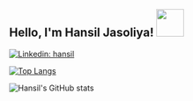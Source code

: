 <h2>Hello, I'm Hansil Jasoliya! <img src="https://media.giphy.com/media/12oufCB0MyZ1Go/giphy.gif" width="50"></h2>
</em></p>


[![Linkedin: hansil](https://img.shields.io/badge/-hansil-blue?style=flat-square&logo=Linkedin&logoColor=white&link=https://www.linkedin.com/in/hansil-jasoliya-712906190/)](https://www.linkedin.com/in/hansil-jasoliya-712906190/)

[![Top Langs](https://github-readme-stats.vercel.app/api/top-langs/?username=hansil18&layout=compact&theme=dark)](https://github.com/anuraghazra/github-readme-stats)



![Hansil's GitHub stats](https://github-readme-stats.vercel.app/api?username=hansil18&show_icons=true&theme=dark)


